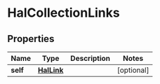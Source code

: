# HalCollectionLinks

## Properties
Name | Type | Description | Notes
------------ | ------------- | ------------- | -------------
**self** | [**HalLink**](HalLink.md) |  |  [optional]
